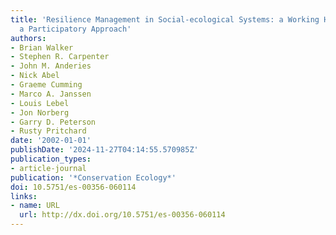 ```yaml
---
title: 'Resilience Management in Social-ecological Systems: a Working Hypothesis for
  a Participatory Approach'
authors:
- Brian Walker
- Stephen R. Carpenter
- John M. Anderies
- Nick Abel
- Graeme Cumming
- Marco A. Janssen
- Louis Lebel
- Jon Norberg
- Garry D. Peterson
- Rusty Pritchard
date: '2002-01-01'
publishDate: '2024-11-27T04:14:55.570985Z'
publication_types:
- article-journal
publication: '*Conservation Ecology*'
doi: 10.5751/es-00356-060114
links:
- name: URL
  url: http://dx.doi.org/10.5751/es-00356-060114
---
```

